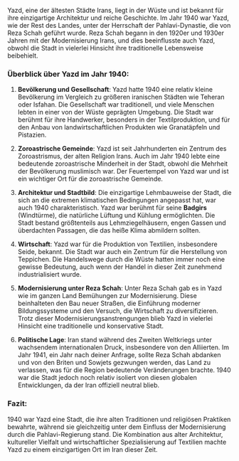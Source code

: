 Yazd, eine der ältesten Städte Irans, liegt in der Wüste und ist bekannt für ihre einzigartige Architektur und reiche Geschichte. Im Jahr 1940 war Yazd, wie der Rest des Landes, unter der Herrschaft der Pahlavi-Dynastie, die von Reza Schah geführt wurde. Reza Schah begann in den 1920er und 1930er Jahren mit der Modernisierung Irans, und dies beeinflusste auch Yazd, obwohl die Stadt in vielerlei Hinsicht ihre traditionelle Lebensweise beibehielt.

### Überblick über Yazd im Jahr 1940:

1. **Bevölkerung und Gesellschaft**: Yazd hatte 1940 eine relativ kleine Bevölkerung im Vergleich zu größeren iranischen Städten wie Teheran oder Isfahan. Die Gesellschaft war traditionell, und viele Menschen lebten in einer von der Wüste geprägten Umgebung. Die Stadt war berühmt für ihre Handwerker, besonders in der Textilproduktion, und für den Anbau von landwirtschaftlichen Produkten wie Granatäpfeln und Pistazien.

2. **Zoroastrische Gemeinde**: Yazd ist seit Jahrhunderten ein Zentrum des Zoroastrismus, der alten Religion Irans. Auch im Jahr 1940 lebte eine bedeutende zoroastrische Minderheit in der Stadt, obwohl die Mehrheit der Bevölkerung muslimisch war. Der Feuertempel von Yazd war und ist ein wichtiger Ort für die zoroastrische Gemeinde.

3. **Architektur und Stadtbild**: Die einzigartige Lehmbauweise der Stadt, die sich an die extremen klimatischen Bedingungen angepasst hat, war auch 1940 charakteristisch. Yazd war berühmt für seine **Badgirs** (Windtürme), die natürliche Lüftung und Kühlung ermöglichten. Die Stadt bestand größtenteils aus Lehmziegelhäusern, engen Gassen und überdachten Passagen, die das heiße Klima abmildern sollten.

4. **Wirtschaft**: Yazd war für die Produktion von Textilien, insbesondere Seide, bekannt. Die Stadt war auch ein Zentrum für die Herstellung von Teppichen. Die Handelswege durch die Wüste hatten immer noch eine gewisse Bedeutung, auch wenn der Handel in dieser Zeit zunehmend industrialisiert wurde.

5. **Modernisierung unter Reza Schah**: Unter Reza Schah gab es in Yazd wie im ganzen Land Bemühungen zur Modernisierung. Diese beinhalteten den Bau neuer Straßen, die Einführung moderner Bildungssysteme und den Versuch, die Wirtschaft zu diversifizieren. Trotz dieser Modernisierungsanstrengungen blieb Yazd in vielerlei Hinsicht eine traditionelle und konservative Stadt.

6. **Politische Lage**: Iran stand während des Zweiten Weltkriegs unter wachsendem internationalen Druck, insbesondere von den Alliierten. Im Jahr 1941, ein Jahr nach deiner Anfrage, sollte Reza Schah abdanken und von den Briten und Sowjets gezwungen werden, das Land zu verlassen, was für die Region bedeutende Veränderungen brachte. 1940 war die Stadt jedoch noch relativ isoliert von diesen globalen Entwicklungen, da der Iran offiziell neutral blieb.


### Fazit:

1940 war Yazd eine Stadt, die ihre alten Traditionen und religiösen Praktiken bewahrte, während sie gleichzeitig unter dem Einfluss der Modernisierung durch die Pahlavi-Regierung stand. Die Kombination aus alter Architektur, kultureller Vielfalt und wirtschaftlicher Spezialisierung auf Textilien machte Yazd zu einem einzigartigen Ort im Iran dieser Zeit.
